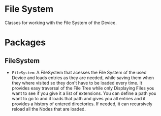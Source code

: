 # File System
Classes for working with the File System of the Device.

# Packages
## FileSystem
- ```FileSystem```: A FileSystem that acesses the File System of the used Device and loads entries as they are needed, while saving them when they where visited so they don't have to be loaded every time. It provides easy traversal of the File Tree while only Displaying Files you want to see if you give it a list of extensions. You can define a path you want to go to and it loads that path and gives you all entries and it provides a history of entered directories. If needed, it can recursively reload all the Nodes that are loaded.
